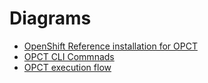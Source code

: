 # Diagrams

- [OpenShift Reference installation for OPCT](./ocp-architecture-reference.md)
- [OPCT CLI Commnads](./cli.md)
- [OPCT execution flow](./opct-sequence.md)

